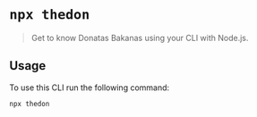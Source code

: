 # `npx thedon`

> Get to know Donatas Bakanas using your CLI with Node.js.

## Usage

To use this CLI run the following command:

```sh
npx thedon